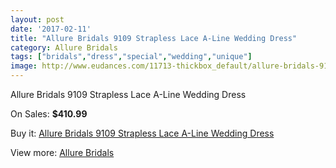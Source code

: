 ```yaml
---
layout: post
date: '2017-02-11'
title: "Allure Bridals 9109 Strapless Lace A-Line Wedding Dress"
category: Allure Bridals
tags: ["bridals","dress","special","wedding","unique"]
image: http://www.eudances.com/11713-thickbox_default/allure-bridals-9109-strapless-lace-a-line-wedding-dress.jpg
---
```

Allure Bridals 9109 Strapless Lace A-Line Wedding Dress

On Sales: **$410.99**
<a href="https://www.eudances.com/en/allure-bridals/3696-allure-bridals-9109-strapless-lace-a-line-wedding-dress.html"><amp-img layout="responsive" width="600" height="600" src="//www.eudances.com/11713-thickbox_default/allure-bridals-9109-strapless-lace-a-line-wedding-dress.jpg" alt="Allure Bridals 9109 Strapless Lace A-Line Wedding Dress 0" /></a>
<a href="https://www.eudances.com/en/allure-bridals/3696-allure-bridals-9109-strapless-lace-a-line-wedding-dress.html"><amp-img layout="responsive" width="600" height="600" src="//www.eudances.com/11714-thickbox_default/allure-bridals-9109-strapless-lace-a-line-wedding-dress.jpg" alt="Allure Bridals 9109 Strapless Lace A-Line Wedding Dress 1" /></a>
<a href="https://www.eudances.com/en/allure-bridals/3696-allure-bridals-9109-strapless-lace-a-line-wedding-dress.html"><amp-img layout="responsive" width="600" height="600" src="//www.eudances.com/11715-thickbox_default/allure-bridals-9109-strapless-lace-a-line-wedding-dress.jpg" alt="Allure Bridals 9109 Strapless Lace A-Line Wedding Dress 2" /></a>
<a href="https://www.eudances.com/en/allure-bridals/3696-allure-bridals-9109-strapless-lace-a-line-wedding-dress.html"><amp-img layout="responsive" width="600" height="600" src="//www.eudances.com/11716-thickbox_default/allure-bridals-9109-strapless-lace-a-line-wedding-dress.jpg" alt="Allure Bridals 9109 Strapless Lace A-Line Wedding Dress 3" /></a>

Buy it: [Allure Bridals 9109 Strapless Lace A-Line Wedding Dress](https://www.eudances.com/en/allure-bridals/3696-allure-bridals-9109-strapless-lace-a-line-wedding-dress.html "Allure Bridals 9109 Strapless Lace A-Line Wedding Dress")

View more: [Allure Bridals](https://www.eudances.com/en/2-allure-bridals "Allure Bridals")